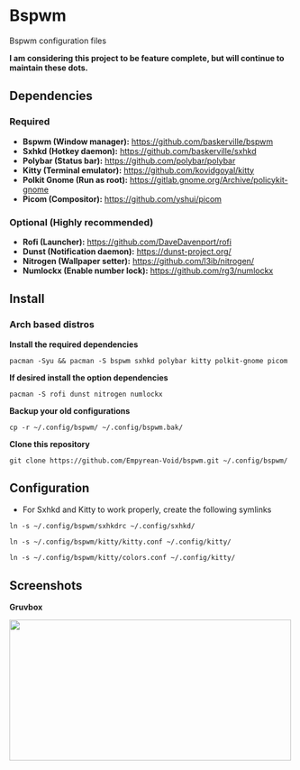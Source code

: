 # Bspwm

Bspwm configuration files

**I am considering this project to be feature complete, but will continue to maintain these dots.**

## Dependencies

### Required

- **Bspwm (Window manager):** https://github.com/baskerville/bspwm
- **Sxhkd (Hotkey daemon):** https://github.com/baskerville/sxhkd
- **Polybar (Status bar):** https://github.com/polybar/polybar
- **Kitty (Terminal emulator):** https://github.com/kovidgoyal/kitty
- **Polkit Gnome (Run as root):** https://gitlab.gnome.org/Archive/policykit-gnome
- **Picom (Compositor):** https://github.com/yshui/picom

### Optional (Highly recommended)

- **Rofi (Launcher):** https://github.com/DaveDavenport/rofi
- **Dunst (Notification daemon):** https://dunst-project.org/
- **Nitrogen (Wallpaper setter):** https://github.com/l3ib/nitrogen/
- **Numlockx (Enable number lock):** https://github.com/rg3/numlockx

## Install

### Arch based distros

**Install the required dependencies**

```pacman -Syu && pacman -S bspwm sxhkd polybar kitty polkit-gnome picom```

**If desired install the option dependencies**

```pacman -S rofi dunst nitrogen numlockx```

**Backup your old configurations**

```cp -r ~/.config/bspwm/ ~/.config/bspwm.bak/```

**Clone this repository**

```git clone https://github.com/Empyrean-Void/bspwm.git ~/.config/bspwm/```

## Configuration

- For Sxhkd and Kitty to work properly, create the following symlinks

```ln -s ~/.config/bspwm/sxhkdrc ~/.config/sxhkd/```

```ln -s ~/.config/bspwm/kitty/kitty.conf ~/.config/kitty/```

```ln -s ~/.config/bspwm/kitty/colors.conf ~/.config/kitty/```

## Screenshots

**Gruvbox**

<img src="images/screenshots/gruvbox/fetch.png" width="500" height="250">
